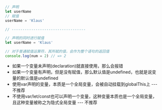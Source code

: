 ```js
// 声明
let userName
// 赋值
userName = 'Klaus'

// ----------------------------------

// 声明的同时进行赋值
let userName = 'Klaus'

// 对于普通赋值运算符，其所赋的值，会作为整个语句的返回值
console.log(num = 2) // => 2
```



*   如果一个变量未声明(declaration)就直接使用，那么会报错
*   如果一个变量有声明，但是没有赋值，那么默认值是undefined，也就是说变量的默认值是undefined
*   使用var声明的变量，本质是一个全局变量，会被自动挂载到globalThis上 --- 不推荐
*   不使用var/let/const也可以声明一个变量，这种变量本质也是一个全局变量，且这种变量被称之为隐式全局变量 --- 不推荐
